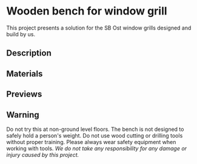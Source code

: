 # Wooden bench for window grill
This project presents a solution for the SB Ost window grills designed and build by us. 

## Description


## Materials


## Previews


## Warning
Do not try this at non-ground level floors. The bench is not designed to safely hold a person's weight. Do not use wood cutting or drilling tools without proper training. Please always wear safety equipment when working with tools. *We do not take any responsibility for any damage or injury caused by this project.*